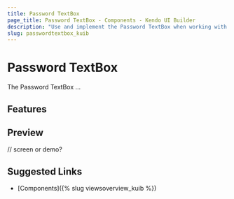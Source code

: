 ```yaml
---
title: Password TextBox
page_title: Password TextBox - Components - Kendo UI Builder
description: "Use and implement the Password TextBox when working with the Kendo UI Builder tool for creating and managing Angular and AngularJS-based web applications."
slug: passwordtextbox_kuib
---
```


# Password TextBox

The Password TextBox ...

## Features


## Preview

// screen or demo?

## Suggested Links

* [Components]({% slug viewsoverview_kuib %})
